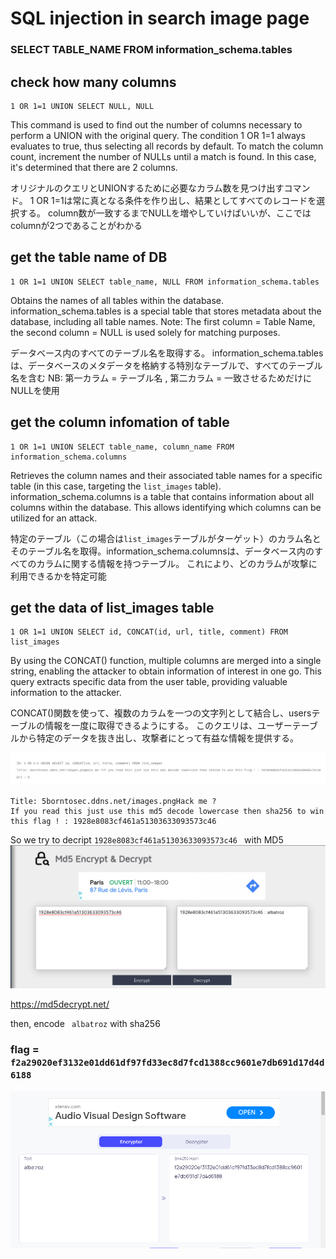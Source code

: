 # SQL injection in search image page
### SELECT TABLE_NAME FROM information_schema.tables


## check how many columns
```
1 OR 1=1 UNION SELECT NULL, NULL
```
This command is used to find out the number of columns necessary to perform a UNION with the original query. The condition 1 OR 1=1 always evaluates to true, thus selecting all records by default.
To match the column count, increment the number of NULLs until a match is found. In this case, it's determined that there are 2 columns.

オリジナルのクエリとUNIONするために必要なカラム数を見つけ出すコマンド。
1 OR 1=1は常に真となる条件を作り出し、結果としてすべてのレコードを選択する。
column数が一致するまでNULLを増やしていけばいいが、ここではcolumnが2つであることがわかる 


## get the table name of DB 
```
1 OR 1=1 UNION SELECT table_name, NULL FROM information_schema.tables
```
Obtains the names of all tables within the database. information_schema.tables is a special table that stores metadata about the database, including all table names.
Note: The first column = Table Name, the second column = NULL is used solely for matching purposes.

データベース内のすべてのテーブル名を取得する。
information_schema.tablesは、データベースのメタデータを格納する特別なテーブルで、すべてのテーブル名を含む
NB: 第一カラム = テーブル名 , 第二カラム = 一致させるためだけにNULLを使用


## get the column infomation of table
```
1 OR 1=1 UNION SELECT table_name, column_name FROM information_schema.columns
```
Retrieves the column names and their associated table names for a specific table (in this case, targeting the ```list_images``` table). information_schema.columns is a table that contains information about all columns within the database.
This allows identifying which columns can be utilized for an attack.

特定のテーブル（この場合は```list_images```テーブルがターゲット）のカラム名とそのテーブル名を取得。information_schema.columnsは、データベース内のすべてのカラムに関する情報を持つテーブル。
これにより、どのカラムが攻撃に利用できるかを特定可能


## get the data of list_images table
```
1 OR 1=1 UNION SELECT id, CONCAT(id, url, title, comment) FROM list_images
```
By using the CONCAT() function, multiple columns are merged into a single string, enabling the attacker to obtain information of interest in one go.
This query extracts specific data from the user table, providing valuable information to the attacker.

CONCAT()関数を使って、複数のカラムを一つの文字列として結合し、usersテーブルの情報を一度に取得できるようにする。
このクエリは、ユーザーテーブルから特定のデータを抜き出し、攻撃者にとって有益な情報を提供する。


![image](./sql_upload_02.png)

``` 
Title: 5borntosec.ddns.net/images.pngHack me ?
If you read this just use this md5 decode lowercase then sha256 to win this flag ! : 1928e8083cf461a51303633093573c46 
```

So we try to decript ``` 1928e8083cf461a51303633093573c46  ``` with MD5  
![decode_md5](./decript_02.png)

https://md5decrypt.net/


then, encode ``` albatroz``` with sha256


### flag = ```f2a29020ef3132e01dd61df97fd33ec8d7fcd1388cc9601e7db691d17d4d6188 ```
![encript_sha](./encript_02.png)